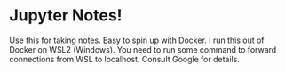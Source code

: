 # Jupyter Notes!

Use this for taking notes. Easy to spin up with Docker.
I run this out of Docker on WSL2 (Windows). 
You need to run some command to forward connections from WSL to localhost. Consult Google for details.
